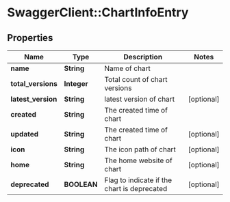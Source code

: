 # SwaggerClient::ChartInfoEntry

## Properties
Name | Type | Description | Notes
------------ | ------------- | ------------- | -------------
**name** | **String** | Name of chart | 
**total_versions** | **Integer** | Total count of chart versions | 
**latest_version** | **String** | latest version of chart | [optional] 
**created** | **String** | The created time of chart | 
**updated** | **String** | The created time of chart | [optional] 
**icon** | **String** | The icon path of chart | [optional] 
**home** | **String** | The home website of chart | [optional] 
**deprecated** | **BOOLEAN** | Flag to indicate if the chart is deprecated | [optional] 


